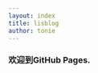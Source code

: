 ```yaml
---
layout: index
title: lisblog
author: tonie
---
```

<h3>欢迎到GitHub Pages.</h3>
<!---
<table>
	<tr><td>asd</td></tr>
	<tr><td>qwe</td></tr>
</table>

	<pre>
		<code>
			$ cd your_repo_root/repo_name
			$ git fetch origin
			$ git checkout gh-pages
		</code>
	</pre>

someasdiw
<img src="images/sprite_download.png" style="height:100px;width:100px" />--->

<h3>最近的</h3>
<table>
{% for post in site.posts limit: 6 %}
<tr>
	<td>
		<a href="{{ site.baseurl }}{{ post.url }}">{{ post.title }}</a>
	</td>
	<td>
		<label>{{ post.date | date_to_string }}</label>
	</td>
</tr>

{% endfor %}
</table>
<br/>
{% for post in site.posts limit: 5 %}
> {{ post.content | truncate }}
<br/>

{% endfor %}


[View More LISblogs In LISt.]({{ site.baseurl }}cat.html)
-----------------------------------------------------------
